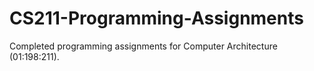 # CS211-Programming-Assignments
Completed programming assignments for Computer Architecture (01:198:211).
